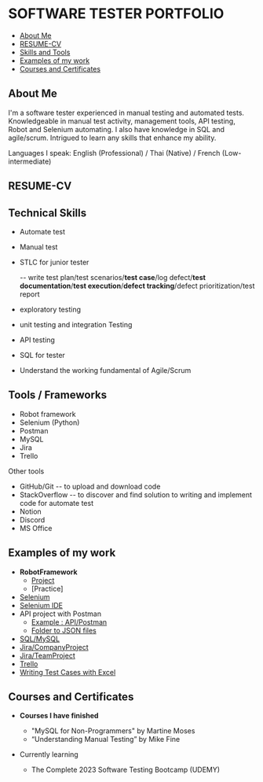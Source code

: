 # SOFTWARE TESTER PORTFOLIO
- [About Me](#about-me)
- [RESUME-CV](#RESUME-CV)
- [Skills and Tools ](#skills-and-tools)
- [Examples of my work](#examples-of-my-work)
- [Courses and Certificates](#Courses-and-Certificates)

## About Me
I'm a software tester experienced in manual testing and automated tests. Knowledgeable in manual test activity, management tools, API testing, Robot and Selenium automating. I also have knowledge in SQL and agile/scrum. Intrigued to learn any skills that enhance my ability.



Languages I speak: English (Professional) / Thai (Native) / French (Low-intermediate)

## RESUME-CV

## Technical Skills 
-  Automate test
-  Manual test
-  STLC for junior tester
  
   -- write test plan/test scenarios/**test case**/log defect/**test documentation**/**test execution**/**defect tracking**/defect prioritization/test report
-  exploratory testing
-  unit testing and integration Testing
-  API testing
-  SQL for tester
-  Understand the working fundamental of Agile/Scrum
   
## Tools / Frameworks
- Robot framework 
- Selenium (Python)
- Postman 
- MySQL
- Jira 
- Trello

Other tools
- GitHub/Git -- to upload and download code
- StackOverflow -- to discover and find solution to writing and implement code for automate test
- Notion
- Discord
- MS Office

## Examples of my work
- **RobotFramework**
  - [Project]([https://github.com/jijdp/robotframework/tree/main/robotproject1](https://github.com/jijdp/robotframework/tree/main/robotproject1/robot_selenium_project1))
  - [Practice]
-  [Selenium](https://github.com/jijdp/selenium/blob/main/main.py)
-  [Selenium IDE](https://github.com/jijdp/portfolio-details/tree/main/SeleniumIDE)
- API project with Postman
  - [Example : API/Postman](https://github.com/jijdp/portfolio-details/blob/main/API/PostmanExample.md)
  - [Folder to JSON files](https://github.com/jijdp/portfolio-details/tree/main/API) 
- [SQL/MySQL](https://github.com/jijdp/portfolio-details/blob/main/sql1.md)
- [Jira/CompanyProject](https://github.com/jijdp/portfolio-details/blob/main/JiraCompany.md)
- [Jira/TeamProject](https://github.com/jijdp/portfolio-details/blob/main/JiraTeam.md)
- [Trello](https://github.com/jijdp/portfolio-details/blob/main/Trello.md)
- [Writing Test Cases with Excel ](https://1drv.ms/x/s!AgT1PaqGeGECgjT0N09vMdqe0hK6?e=3ffwST)
 
## Courses and Certificates

- **Courses I have finished**
  -  "MySQL for Non-Programmers" by Martine Moses 
  -  “Understanding Manual Testing” by Mike Fine

- Currently learning
  -  The Complete 2023 Software Testing Bootcamp (UDEMY)
